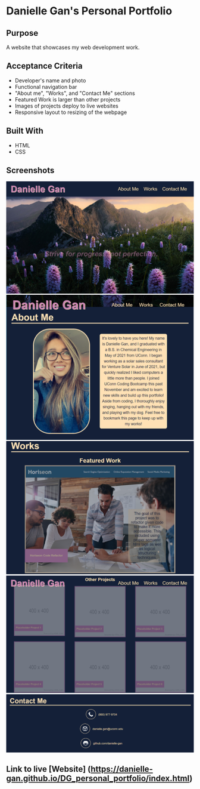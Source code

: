 # Danielle Gan's Personal Portfolio

## Purpose
A website that showcases my web development work.

## Acceptance Criteria
- Developer's name and photo
- Functional navigation bar
- "About me", "Works", and "Contact Me" sections
- Featured Work is larger than other projects
- Images of projects deploy to live websites
- Responsive layout to resizing of the webpage

## Built With
* HTML
* CSS


## Screenshots
![header](https://github.com/danielle-gan/DG_personal_portfolio/blob/main/assets/images/SS-header.PNG)
![about me](https://github.com/danielle-gan/DG_personal_portfolio/blob/main/assets/images/SS-about-me.PNG)
![Featured Works](https://github.com/danielle-gan/DG_personal_portfolio/blob/main/assets/images/SS-Works-1.PNG)
![Other Works](https://github.com/danielle-gan/DG_personal_portfolio/blob/main/assets/images/SS-Works-2.PNG)
![Contact Me](https://github.com/danielle-gan/DG_personal_portfolio/blob/main/assets/images/SS-contact-me.PNG)

## Link to live [Website] (https://danielle-gan.github.io/DG_personal_portfolio/index.html) 


